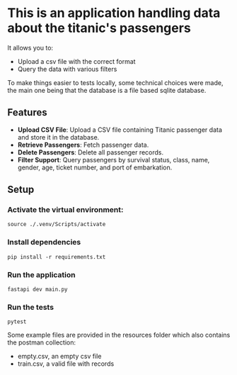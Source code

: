 # This is an application handling data about the titanic's passengers

It allows you to:
- Upload a csv file with the correct format
- Query the data with various filters
  
To make things easier to tests locally, some technical choices were made, the main one being that the database is a file based sqlite database.

## Features
- **Upload CSV File**: Upload a CSV file containing Titanic passenger data and store it in the database.
- **Retrieve Passengers**: Fetch passenger data.
- **Delete Passengers**: Delete all passenger records.
- **Filter Support**: Query passengers by survival status, class, name, gender, age, ticket number, and port of embarkation.

## Setup

### Activate the virtual environment:

`source ./.venv/Scripts/activate`

### Install dependencies

`pip install -r requirements.txt`

### Run the application

`fastapi dev main.py`

### Run the tests

`pytest`

Some example files are provided in the resources folder which also contains the postman collection:
- empty.csv, an empty csv file
- train.csv, a valid file with records